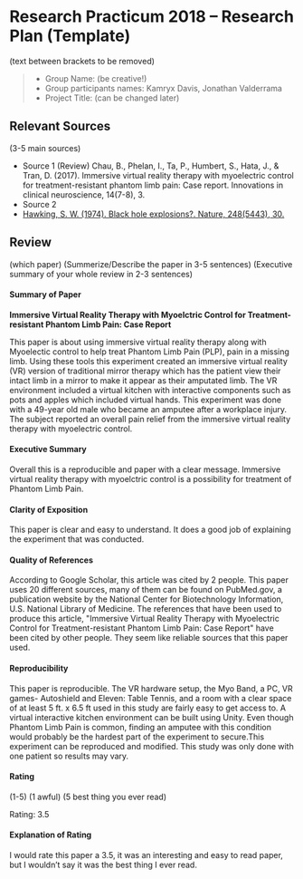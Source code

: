 # Research Practicum 2018 – Research Plan (Template)
(text between brackets to be removed)

> * Group Name: (be creative!)
> * Group participants names: Kamryx Davis, Jonathan Valderrama
> * Project Title: (can be changed later)

## Relevant Sources

(3-5 main sources)

* Source 1 (Review)
Chau, B., Phelan, I., Ta, P., Humbert, S., Hata, J., & Tran, D. (2017). Immersive virtual reality therapy with myoelectric control for treatment-resistant phantom limb pain: Case report. Innovations in clinical neuroscience, 14(7-8), 3.
* Source 2
* [Hawking, S. W. (1974). Black hole explosions?. Nature, 248(5443), 30.](http://citeseerx.ist.psu.edu/viewdoc/download?doi=10.1.1.75.3702&rep=rep1&type=pdf)


## Review

(which paper)
(Summerize/Describe the paper in 3-5 sentences)
(Executive summary of your whole review in 2-3 sentences)

#### Summary of Paper

**Immersive Virtual Reality Therapy with Myoelctric Control for Treatment-resistant Phantom Limb Pain: Case Report**

This paper is about using immersive virtual reality therapy along with Myoelectic control to help treat Phantom Limb Pain (PLP), pain in a missing limb. Using these tools this experiment created an immersive virtual reality (VR) version of traditional mirror therapy which has the patient view their intact limb in a mirror to make it appear as their amputated limb. The VR environment included  a virtual kitchen with interactive components such as pots and apples which included virtual hands. This experiment was done with a 49-year old male who became an amputee after a workplace injury. The subject reported an overall pain relief from the immersive virtual reality therapy with myoelectric control.

#### Executive Summary

Overall this is a reproducible and paper with a clear message. Immersive virtual reality therapy with myoelctric control is a possibility for treatment of Phantom Limb Pain. 

#### Clarity of Exposition

This paper is clear and easy to understand. It does a good job of explaining the experiment that was conducted. 

#### Quality of References

According to Google Scholar, this article was cited by 2 people. This paper uses 20 different sources, many of them can be found on PubMed.gov, a publication website by the National Center for Biotechnology Information, U.S. National Library of Medicine. The references that have been used to produce this article, "Immersive Virtual Reality Therapy with Myoelectric Control for Treatment-resistant Phantom Limb Pain: Case Report" have been cited by other people. They seem like reliable sources that this paper used. 


#### Reproducibility

This paper is reproducible. The VR hardware setup, the Myo Band, a PC, VR games- Autoshield and Eleven: Table Tennis, and a room with a clear space of at least 5 ft. x 6.5 ft used in this study are fairly easy to get access to. A virtual interactive kitchen environment can be built using Unity. Even though Phantom Limb Pain is common, finding an amputee with this condition would probably be the hardest part of the experiment to secure.This experiment can be reproduced and modified. This study was only done with one patient so results may vary. 

#### Rating

(1-5)
(1 awful)
(5 best thing you ever read)

Rating: 3.5

#### Explanation of Rating

I would rate this paper a 3.5, it was an interesting and easy to read paper, but I wouldn’t say it was the best thing I ever read. 

